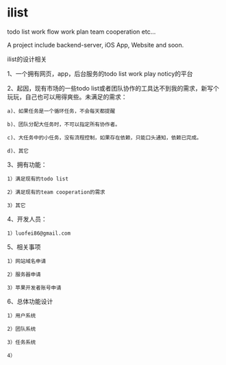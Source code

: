 # ilist
todo list work flow work plan team cooperation etc...

A project include backend-server, iOS App, Website and soon.

ilist的设计相关

1、一个拥有网页，app，后台服务的todo list work play noticy的平台

2、起因，现有市场的一些todo list或者团队协作的工具达不到我的需求，新写个玩玩，自己也可以用得爽些。未满足的需求：

	a)、如果任务是一个循环任务，不会每天都提醒
	
	b)、团队分配大任务时，不可以指定所有协作者。
	
	c)、大任务中的小任务，没有流程控制，如果存在依赖，只能口头通知，依赖已完成。
	
	d)、其它
	
3、拥有功能：

	1）满足现有的todo list
	
	2）满足现有的team cooperation的需求
	
	3）其它
	
4、开发人员：

	1）luofei86@gmail.com
	
5、相关事项

	1）网站域名申请
	
	2）服务器申请
	
	3）苹果开发者账号申请

6、总体功能设计

	1）用户系统

	2）团队系统

	3）任务系统

	4）
